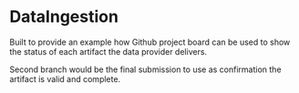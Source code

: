 # DataIngestion
Built to provide an example how Github project board can be used to show the status of each artifact the data provider delivers.


Second branch would be the final submission to use as confirmation the artifact is valid and complete.
